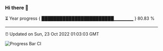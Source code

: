 ### Hi there 👋

⏳ Year progress { ████████████████████████▁▁▁▁▁▁ } 80.83 %

---

⏰ Updated on Sun, 23 Oct 2022 01:03:03 GMT

![Progress Bar CI](https://github.com/Shyam-Makwana/GitHub-Actions-Demo/workflows/Progress%20Bar%20CI/badge.svg)
